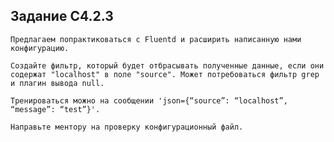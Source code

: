
## Задание C4.2.3

    Предлагаем попрактиковаться с Fluentd и расширить написанную нами конфигурацию.

    Создайте фильтр, который будет отбрасывать полученные данные, если они содержат "localhost" в поле "source". Может потребоваться фильтр grep и плагин вывода null.

    Тренироваться можно на сообщении 'json={“source”: “localhost”, “message”: “test”}'.

    Направьте ментору на проверку конфигурационный файл.

